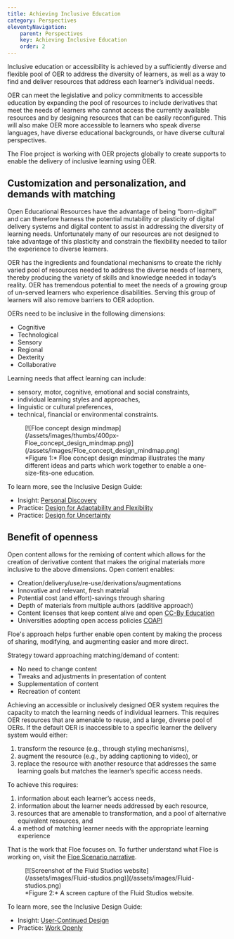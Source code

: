 ```yaml
---
title: Achieving Inclusive Education
category: Perspectives
eleventyNavigation:
    parent: Perspectives
    key: Achieving Inclusive Education
    order: 2
---
```

Inclusive education or accessibility is achieved by a sufficiently diverse and flexible pool of OER to address the
diversity of learners, as well as a way to find and deliver resources that address each learner’s individual needs.

OER can meet the legislative and policy commitments to accessible education by expanding the pool of resources to
include derivatives that meet the needs of learners who cannot access the currently available resources and by designing
resources that can be easily reconfigured. This will also make OER more accessible to learners who speak diverse
languages, have diverse educational backgrounds, or have diverse cultural perspectives.

The Floe project is working with OER projects globally to create supports to enable the delivery of inclusive learning
using OER.

## Customization and personalization, and demands with matching

Open Educational Resources have the advantage of being “born-digital” and can therefore harness the potential mutability
or plasticity of digital delivery systems and digital content to assist in addressing the diversity of learning needs.
Unfortunately many of our resources are not designed to take advantage of this plasticity and constrain the flexibility
needed to tailor the experience to diverse learners.

OER has the ingredients and foundational mechanisms to create the richly varied pool of resources needed to address the
diverse needs of learners, thereby producing the variety of skills and knowledge needed in today’s reality. OER has
tremendous potential to meet the needs of a growing group of un-served learners who experience disabilities. Serving
this group of learners will also remove barriers to OER adoption.

OERs need to be inclusive in the following dimensions:

* Cognitive
* Technological
* Sensory
* Regional
* Dexterity
* Collaborative

Learning needs that affect learning can include:

* sensory, motor, cognitive, emotional and social constraints,
* individual learning styles and approaches,
* linguistic or cultural preferences,
* technical, financial or environmental constraints.

<!-- markdownlint-disable line-length -->
<figure>
[![Floe concept design mindmap](/assets/images/thumbs/400px-Floe_concept_design_mindmap.png)](/assets/images/Floe_concept_design_mindmap.png)
<figcaption>
*Figure 1:* Floe concept design mindmap illustrates the many different ideas and parts which work together to enable a one-size-fits-one education.
</figcaption>
</figure>
<!-- markdownlint-enable line-length -->

To learn more, see the Inclusive Design Guide:

* Insight: [Personal Discovery](https://guide.inclusivedesign.ca/insights/PersonalDiscovery.html)
* Practice: [Design for Adaptability and Flexibility](https://guide.inclusivedesign.ca/practices/DesignForAdaptabilityAndFlexibility.html)
* Practice: [Design for Uncertainty](https://guide.inclusivedesign.ca/practices/DesignForUncertainty.html)

## Benefit of openness

Open content allows for the remixing of content which allows for the creation of derivative content that makes the
original materials more inclusive to the above dimensions. Open content enables:

* Creation/delivery/use/re-use/derivations/augmentations
* Innovative and relevant, fresh material
* Potential cost (and effort)-savings through sharing
* Depth of materials from multiple authors (additive approach)
* Content licenses that keep content alive and open
[CC-By Education](http://creativecommons.org/education)
* Universities adopting open access policies
[COAPI](http://archive.news.ku.edu/2011/august/3/openaccess.shtml)

Floe's approach helps further enable open content by making the process of sharing, modifying, and augmenting easier and
more direct.

Strategy toward approaching matching/demand of content:

* No need to change content
* Tweaks and adjustments in presentation of content
* Supplementation of content
* Recreation of content

Achieving an accessible or inclusively designed OER system requires the capacity to match the learning needs of individual
learners. This requires OER resources that are amenable to reuse, and a large, diverse pool of OERs. If the default OER
is inaccessible to a specific learner the delivery system would either:

1. transform the resource (e.g., through styling mechanisms),
2. augment the resource (e.g., by adding captioning to video), or
3. replace the resource with another resource that addresses the same learning goals but matches the learner’s specific
access needs.

To achieve this requires:

1. information about each learner’s access needs,
2. information about the learner needs addressed by each resource,
3. resources that are amenable to transformation, and a pool of alternative equivalent resources, and
4. a method of matching learner needs with the appropriate learning experience

That is the work that Floe focuses on. To further understand what Floe is working on, visit the [Floe Scenario narrative](https://wiki.fluidproject.org/x/lYlnAQ).

<figure>
[![Screenshot of the Fluid Studios website](/assets/images/Fluid-studios.png)](/assets/images/Fluid-studios.png)
<figcaption>
*Figure 2:* A screen capture of the Fluid Studios website.
</figcaption>
</figure>

To learn more, see the Inclusive Design Guide:

* Insight: [User-Continued Design](https://guide.inclusivedesign.ca/insights/UserContinuedDesign.html)
* Practice: [Work Openly](https://guide.inclusivedesign.ca/practices/WorkOpenly.html)

